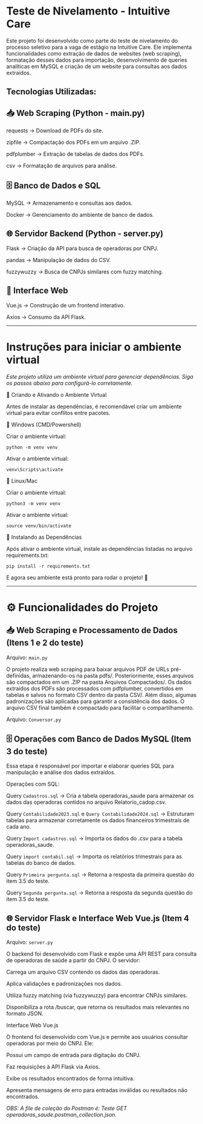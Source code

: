 # Teste de Nivelamento - Intuitive Care

Este projeto foi desenvolvido como parte do teste de nivelamento do processo seletivo para a vaga de estágio na Intuitive Care. Ele implementa funcionalidades como extração de dados de websites (web scraping), formatação desses dados para importação, desenvolvimento de queries analíticas em MySQL e criação de um website para consultas aos dados extraídos.

## Tecnologias Utilizadas:

## 📥 Web Scraping (Python - main.py)

requests → Download de PDFs do site.

zipfile → Compactação dos PDFs em um arquivo .ZIP.

pdfplumber → Extração de tabelas de dados dos PDFs.

csv → Formatação de arquivos para análise.

## 🗄️ Banco de Dados e SQL

MySQL → Armazenamento e consultas aos dados.

Docker → Gerenciamento do ambiente de banco de dados.

## 🌐 Servidor Backend (Python - server.py)

Flask → Criação da API para busca de operadoras por CNPJ.

pandas → Manipulação de dados do CSV.

fuzzywuzzy → Busca de CNPJs similares com fuzzy matching.

## 🎨 Interface Web

Vue.js → Construção de um frontend interativo.

Axios → Consumo da API Flask.
___
# Instruções para iniciar o ambiente virtual
*Este projeto utiliza um ambiente virtual para gerenciar dependências. Siga os passos abaixo para configurá-lo corretamente.*

🔹 Criando e Ativando o Ambiente Virtual

Antes de instalar as dependências, é recomendável criar um ambiente virtual para evitar conflitos entre pacotes.

🔹 Windows (CMD/Powershell)

Criar o ambiente virtual:

`python -m venv venv`

Ativar o ambiente virtual:

`venv\Scripts\activate`

🔹 Linux/Mac

Criar o ambiente virtual:

`python3 -m venv venv`

Ativar o ambiente virtual:

`source venv/bin/activate`

🔹 Instalando as Dependências

Após ativar o ambiente virtual, instale as dependências listadas no arquivo requirements.txt:

`pip install -r requirements.txt`

E agora seu ambiente está pronto para rodar o projeto! 🚀
___
# ⚙️ Funcionalidades do Projeto

## 📥 Web Scraping e Processamento de Dados (Itens 1 e 2 do teste)

Arquivo: `main.py`

O projeto realiza web scraping para baixar arquivos PDF de URLs pré-definidas, armazenando-os na pasta pdfs/. Posteriormente, esses arquivos são compactados em um .ZIP na pasta Arquivos Compactados/. Os dados extraídos dos PDFs são processados com pdfplumber, convertidos em tabelas e salvos no formato CSV dentro da pasta CSV/. Além disso, algumas padronizações são aplicadas para garantir a consistência dos dados. O arquivo CSV final também é compactado para facilitar o compartilhamento.

Arquivo: `Conversor.py`

## 🗄️ Operações com Banco de Dados MySQL (Item 3 do teste)

Essa etapa é responsável por importar e elaborar queries SQL para manipulação e análise dos dados extraídos.

Operações com SQL:

Query `Cadastros.sql` → Cria a tabela operadoras_saude para armazenar os dados das operadoras contidos no arquivo Relatorio_cadop.csv.

Query `Contabilidade2023.sql` e `Query Contabilidade2024.sql` → Estruturam tabelas para armazenar corretamente os dados financeiros trimestrais de cada ano.

Query `Import cadastros.sql` → Importa os dados do .csv para a tabela operadoras_saude.

Query `import contabil.sql` → Importa os relatórios trimestrais para as tabelas do banco de dados.

Query `Primeira pergunta.sql` → Retorna a resposta da primeira questão do item 3.5 do teste.

Query `Segunda pergunta.sql` → Retorna a resposta da segunda questão do item 3.5 do teste.


## 🌐 Servidor Flask e Interface Web Vue.js (Item 4 do teste)

Arquivo: `server.py`

O backend foi desenvolvido com Flask e expõe uma API REST para consulta de operadoras de saúde a partir do CNPJ. O servidor:

Carrega um arquivo CSV contendo os dados das operadoras.

Aplica validações e padronizações nos dados.

Utiliza fuzzy matching (via fuzzywuzzy) para encontrar CNPJs similares.

Disponibiliza a rota /buscar, que retorna os resultados mais relevantes no formato JSON.

 Interface Web Vue.js

O frontend foi desenvolvido com Vue.js e permite aos usuários consultar operadoras por meio do CNPJ. Ele:

Possui um campo de entrada para digitação do CNPJ.

Faz requisições à API Flask via Axios.

Exibe os resultados encontrados de forma intuitiva.

Apresenta mensagens de erro para entradas inválidas ou resultados não encontrados.

*OBS: A file de coleção do Postman é: Teste GET operadoras_saude.postman_collection.json.*
